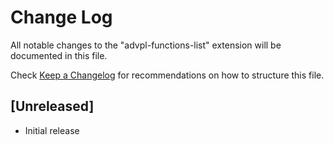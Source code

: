 # Change Log

All notable changes to the "advpl-functions-list" extension will be documented in this file.

Check [Keep a Changelog](http://keepachangelog.com/) for recommendations on how to structure this file.

## [Unreleased]

- Initial release